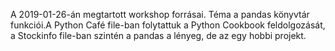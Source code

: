 A 2019-01-26-án megtartott workshop forrásai. Téma a pandas könyvtár funkciói.A Python Café file-ban folytattuk a Python Cookbook feldolgozását,
a Stockinfo file-ban szintén a pandas a lényeg, de az egy hobbi projekt.
